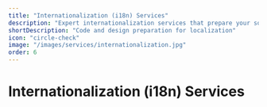 ```yaml
---
title: "Internationalization (i18n) Services"
description: "Expert internationalization services that prepare your software, websites, and applications for seamless global deployment."
shortDescription: "Code and design preparation for localization"
icon: "circle-check"
image: "/images/services/internationalization.jpg"
order: 6
---
```


# Internationalization (i18n) Services

<!-- Content placeholder for Internationalization Services -->